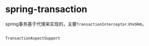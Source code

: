 
# spring-transaction 

spring事务基于代理来实现的，主要`TransactionInterceptor`.invoke。


##

`TransactionAspectSupport`



